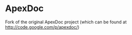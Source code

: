 ApexDoc
=======

Fork of the original ApexDoc project (which can be found at http://code.google.com/p/apexdoc/)